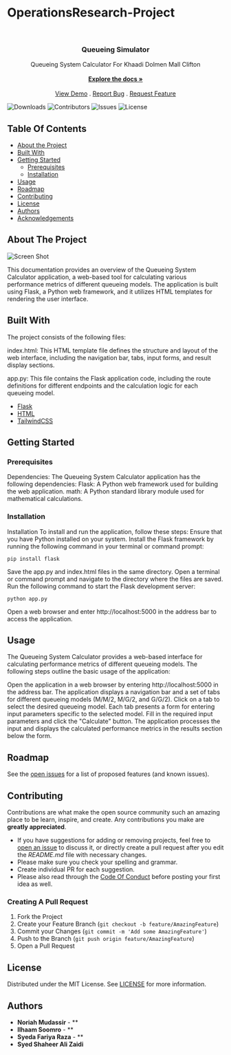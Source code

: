 # OperationsResearch-Project

<br/>
<p align="center">
  <a href="https://github.com/NoriahM/OperationsResearch-Project">
  </a>

  <h3 align="center">Queueing Simulator </h3>

  <p align="center">
    Queueing System Calculator For Khaadi Dolmen Mall Clifton
    <br/>
    <br/>
    <a href="https://github.com/NoriahM/OperationsResearch-Project"><strong>Explore the docs »</strong></a>
    <br/>
    <br/>
    <a href="https://github.com/NoriahM/OperationsResearch-Project">View Demo</a>
    .
    <a href="https://github.com/NoriahM/OperationsResearch-Project/issues">Report Bug</a>
    .
    <a href="https://github.com/NoriahM/OperationsResearch-Project/issues">Request Feature</a>
  </p>
</p>

![Downloads](https://img.shields.io/github/downloads/NoriahM/OperationsResearch-Project/total) ![Contributors](https://img.shields.io/github/contributors/NoriahM/OperationsResearch-Project?color=dark-green) ![Issues](https://img.shields.io/github/issues/NoriahM/OperationsResearch-Project) ![License](https://img.shields.io/github/license/NoriahM/OperationsResearch-Project) 

## Table Of Contents

* [About the Project](#about-the-project)
* [Built With](#built-with)
* [Getting Started](#getting-started)
  * [Prerequisites](#prerequisites)
  * [Installation](#installation)
* [Usage](#usage)
* [Roadmap](#roadmap)
* [Contributing](#contributing)
* [License](#license)
* [Authors](#authors)
* [Acknowledgements](#acknowledgements)

## About The Project

![Screen Shot](https://cdn.discordapp.com/attachments/954012426280509440/1121098477993218219/image.png)

This documentation provides an overview of the Queueing System Calculator application, a web-based tool for calculating various performance metrics of different queueing models. The application is built using Flask, a Python web framework, and it utilizes HTML templates for rendering the user interface.


## Built With

The project consists of the following files:

index.html: This HTML template file defines the structure and layout of the web interface, including the navigation bar, tabs, input forms, and result display sections.

app.py: This file contains the Flask application code, including the route definitions for different endpoints and the calculation logic for each queueing model.



* [Flask](https://flask.palletsprojects.com/en/2.3.x/)
* [HTML](https://html.com/)
* [TailwindCSS](https://tailwindcss.com/)


## Getting Started






### Prerequisites

Dependencies:
The Queueing System Calculator application has the following dependencies:
Flask: A Python web framework used for building the web application.
math: A Python standard library module used for mathematical calculations.

### Installation

Installation
To install and run the application, follow these steps:
Ensure that you have Python installed on your system.
Install the Flask framework by running the following command in your terminal or command prompt:

<code>pip install flask</code>

Save the app.py and index.html files in the same directory.
Open a terminal or command prompt and navigate to the directory where the files are saved.
Run the following command to start the Flask development server:

<code>python app.py</code>

Open a web browser and enter http://localhost:5000 in the address bar to access the application.


## Usage

The Queueing System Calculator provides a web-based interface for calculating performance metrics of different queueing models. The following steps outline the basic usage of the application:

Open the application in a web browser by entering http://localhost:5000 in the address bar.
The application displays a navigation bar and a set of tabs for different queueing models (M/M/2, M/G/2, and G/G/2).
Click on a tab to select the desired queueing model.
Each tab presents a form for entering input parameters specific to the selected model.
Fill in the required input parameters and click the "Calculate" button.
The application processes the input and displays the calculated performance metrics in the results section below the form.



## Roadmap

See the [open issues](https://github.com/NoriahM/OperationsResearch-Project/issues) for a list of proposed features (and known issues).

## Contributing

Contributions are what make the open source community such an amazing place to be learn, inspire, and create. Any contributions you make are **greatly appreciated**.
* If you have suggestions for adding or removing projects, feel free to [open an issue](https://github.com/NoriahM/OperationsResearch-Project/issues/new) to discuss it, or directly create a pull request after you edit the *README.md* file with necessary changes.
* Please make sure you check your spelling and grammar.
* Create individual PR for each suggestion.
* Please also read through the [Code Of Conduct](https://github.com/NoriahM/OperationsResearch-Project/blob/main/CODE_OF_CONDUCT.md) before posting your first idea as well.

### Creating A Pull Request

1. Fork the Project
2. Create your Feature Branch (`git checkout -b feature/AmazingFeature`)
3. Commit your Changes (`git commit -m 'Add some AmazingFeature'`)
4. Push to the Branch (`git push origin feature/AmazingFeature`)
5. Open a Pull Request

## License

Distributed under the MIT License. See [LICENSE](https://github.com/NoriahM/OperationsResearch-Project/blob/main/LICENSE.md) for more information.

## Authors

* **Noriah Mudassir** - ** 
* **Ilhaam Soomro** - ** 
* **Syeda Fariya Raza** - ** 
* **Syed Shaheer Ali Zaidi** 


